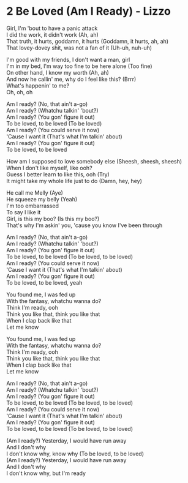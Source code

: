 # 2 Be Loved (Am I Ready) - Lizzo

Girl, I'm 'bout to have a panic attack\
I did the work, it didn't work (Ah, ah)\
That truth, it hurts, goddamn, it hurts (Goddamn, it hurts, ah, ah)\
That lovey-dovey shit, was not a fan of it (Uh-uh, nuh-uh)

I'm good with my friends, I don't want a man, girl\
I'm in my bed, I'm way too fine to be here alone (Too fine)\
On other hand, I know my worth (Ah, ah)\
And now he callin' me, why do I feel like this? (Brrr)\
What's happenin' to me?\
Oh, oh, oh

Am I ready? (No, that ain't a-go)\
Am I ready? (Whatchu talkin' 'bout?)\
Am I ready? (You gon' figure it out)\
To be loved, to be loved (To be loved)\
Am I ready? (You could serve it now)\
'Cause I want it (That's what I'm talkin' about)\
Am I ready? (You gon' figure it out)\
To be loved, to be loved

How am I supposed to love somebody else (Sheesh, sheesh, sheesh)\
When I don't like myself, like ooh?\
Guess I better learn to like this, ooh (Try)\
It might take my whole life just to do (Damn, hey, hey)

He call me Melly (Aye)\
He squeeze my belly (Yeah)\
I'm too embarrassed\
To say I like it\
Girl, is this my boo? (Is this my boo?)\
That's why I'm askin' you, 'cause you know I've been through

Am I ready? (No, that ain't a-go)\
Am I ready? (Whatchu talkin' 'bout?)\
Am I ready? (You gon' figure it out)\
To be loved, to be loved (To be loved, to be loved)\
Am I ready? (You could serve it now)\
'Cause I want it (That's what I'm talkin' about)\
Am I ready? (You gon' figure it out)\
To be loved, to be loved, yeah

You found me, I was fed up\
With the fantasy, whatchu wanna do?\
Think I'm ready, ooh\
Think you like that, think you like that\
When I clap back like that\
Let me know

You found me, I was fed up\
With the fantasy, whatchu wanna do?\
Think I'm ready, ooh\
Think you like that, think you like that\
When I clap back like that\
Let me know

Am I ready? (No, that ain't a-go)\
Am I ready? (Whatchu talkin' 'bout?)\
Am I ready? (You gon' figure it out)\
To be loved, to be loved (To be loved, to be loved)\
Am I ready? (You could serve it now)\
'Cause I want it (That's what I'm talkin' about)\
Am I ready? (You gon' figure it out)\
To be loved, to be loved (To be loved, to be loved)

(Am I ready?) Yesterday, I would have run away\
And I don't why\
I don't know why, know why (To be loved, to be loved)\
(Am I ready?) Yesterday, I would have run away\
And I don't why\
I don't know why, but I'm ready